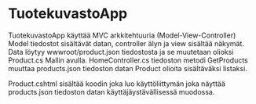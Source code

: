 # TuotekuvastoApp

TuotekuvastoApp käyttää MVC arkkitehtuuria (Model-View-Controller)
Model tiedostot sisältävät datan, controller älyn ja view sisältää näkymät.
Data löytyy wwwroot/product.json tiedostosta ja se muutetaan olioksi Product.cs Mallin avulla.
HomeController.cs tiedoston metodi GetProducts muuttaa products.json tiedoston datan Product olioita sisältäväksi listaksi.

Product.cshtml sisältää koodin joka luo käyttöliittymän joka näyttää products.json tiedoston datan käyttäjäystävällisessä muodossa.
